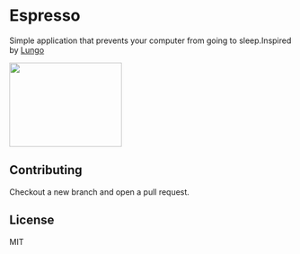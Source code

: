 
# Espresso  

Simple application that prevents your computer from going to sleep.Inspired by [Lungo](https://sindresorhus.com/lungo)

<div align="left">
		<img src="https://i.imgur.com/PDRP5CA.png" width="200" height="150">
</div>


## Contributing

Checkout a new branch and open a pull request.

  
## License

MIT

  